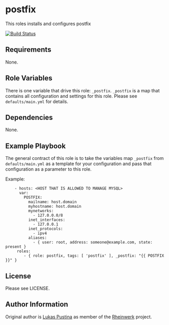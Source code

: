 postfix
=========

This roles installs and configures postfix

[![Build Status](https://travis-ci.org/Rheinwerk/ansible-role-postfix.svg?branch=master)](https://travis-ci.org/Rheinwerk/ansible-role-postfix)

Requirements
------------

None.

Role Variables
--------------

There is one variable that drive this role: `_postfix`. `_postfix` is a map that contains all configuration and settings for this role. Please see `defaults/main.yml` for details.

Dependencies
------------

None.

Example Playbook
----------------

The general contract of this role is to take the variables map `_postfix` from `defaults/main.yml` as a template for your configuration and pass that configuration as a parameter to this role.

Example:
```
    - hosts: <HOST THAT IS ALLOWED TO MANAGE MYSQL>
      var:
        POSTFIX:
          mailname: host.domain
          myhostname: host.domain
          mynetworks:
            - 127.0.0.0/8
          inet_interfaces:
            - 127.0.0.1
          inet_protocols:
            - ipv4
          aliases:
            - { user: root, address: someone@example.com, state: present }
     roles:
        - { role: postfix, tags: [ 'postfix' ], _postfix: "{{ POSTFIX }}" }
```

License
-------

Please see LICENSE.

Author Information
------------------

Original author is [Lukas Pustina](https://github.com/lukaspustina) as member of the [Rheinwerk](https://github.com/Rheinwerk) project.

